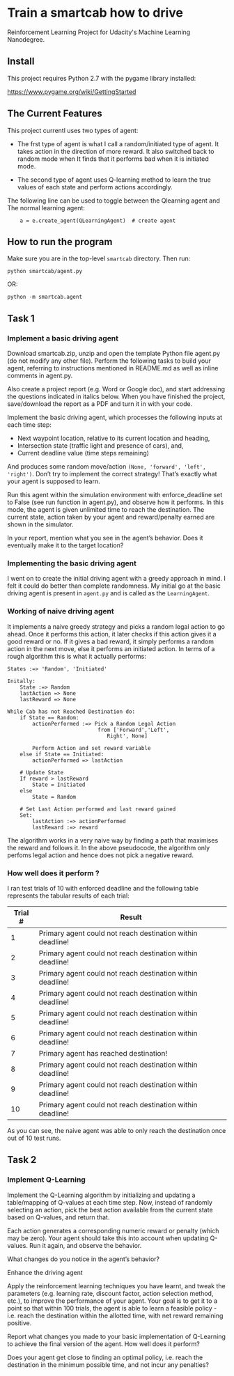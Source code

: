 # Train a smartcab how to drive
Reinforcement Learning Project for Udacity's Machine Learning Nanodegree.

## Install

This project requires Python 2.7 with the pygame library installed:

https://www.pygame.org/wiki/GettingStarted

## The Current Features

This project currentl uses two types of agent:

- The frst type of agent is what I call a random/initiated type of agent. It takes action in the direction of more reward. It also switched back to random mode when It finds that it performs bad when it is initiated mode.

- The second type of agent uses Q-learning method to learn the true values of each state and perform actions accordingly.

The following line can be used to toggle between the Qlearning agent and The normal learning agent:
```
    a = e.create_agent(QLearningAgent)  # create agent
```

## How to run the program

Make sure you are in the top-level `smartcab` directory. Then run:

```python smartcab/agent.py```

OR:

```python -m smartcab.agent```

## Task 1

### Implement a basic driving agent

Download smartcab.zip, unzip and open the template Python file agent.py (do not modify any other file). Perform the following tasks to build your agent, referring to instructions mentioned in README.md as well as inline comments in agent.py.

Also create a project report (e.g. Word or Google doc), and start addressing the questions indicated in italics below. When you have finished the project, save/download the report as a PDF and turn it in with your code.

Implement the basic driving agent, which processes the following inputs at each time step:

- Next waypoint location, relative to its current location and heading,
- Intersection state (traffic light and presence of cars), and,
- Current deadline value (time steps remaining)

And produces some random move/action `(None, 'forward', 'left', 'right')`. Don’t try to implement the correct strategy! That’s exactly what your agent is supposed to learn.

Run this agent within the simulation environment with enforce_deadline set to False (see run function in agent.py), and observe how it performs. In this mode, the agent is given unlimited time to reach the destination. The current state, action taken by your agent and reward/penalty earned are shown in the simulator.

In your report, mention what you see in the agent’s behavior. Does it eventually make it to the target location?

### Implementing the basic driving agent

I went on to create the initial driving agent with a greedy approach in mind. I felt it could do better than complete randomness. My initial go at the basic driving agent is present in `agent.py` and is called as the `LearningAgent`.

### Working of naive driving agent

It implements a naive greedy strategy and picks a random legal action to go ahead. Once it performs this action, it later checks if this action gives it a good reward or no. If it gives a bad reward, it simply performs a random action in the next move, else it performs an initiated action. In terms of a rough algorithm this is what it actually performs:

```
States :=> 'Random', 'Initiated'

Initally:
	State :=> Random
	lastAction => None
	lastReward => None

While Cab has not Reached Destination do:
	if State == Random:
		actionPerformed :=> Pick a Random Legal Action
							 from ['Forward','Left',
								Right', None]

		Perform Action and set reward variable
	else if State == Initiated:
		actionPerformed => lastAction

	# Update State
	If reward > lastReward
		State = Initiated	
	else
		State = Random

	# Set Last Action performed and last reward gained
	Set:
		lastAction :=> actionPerformed
		lastReward :=> reward

```

The algorithm works in a very naive way by finding a path that maximises the reward and follows it. In the above pseudocode, the algorithm only perfoms legal action and hence does not pick a negative reward.

### How well does it perform ? 

I ran test trials of 10 with enforced deadline and the following table represents the tabular results of each trial:

Trial #       | Result 
------------- | -------------
1             | Primary agent could not reach destination within deadline!
2 			  | Primary agent could not reach destination within deadline!
3 			  | Primary agent could not reach destination within deadline!
4 			  | Primary agent could not reach destination within deadline!
5 			  | Primary agent could not reach destination within deadline!
6 			  | Primary agent could not reach destination within deadline!
7 			  | Primary agent has reached destination!
8 			  | Primary agent could not reach destination within deadline!
9 			  | Primary agent could not reach destination within deadline!
10 			  | Primary agent could not reach destination within deadline!

As you can see, the naive agent was able to only reach the destination once out of 10 test runs.



## Task 2

### Implement Q-Learning

Implement the Q-Learning algorithm by initializing and updating a table/mapping of Q-values at each time step. Now, instead of randomly selecting an action, pick the best action available from the current state based on Q-values, and return that.

Each action generates a corresponding numeric reward or penalty (which may be zero). Your agent should take this into account when updating Q-values. Run it again, and observe the behavior.

What changes do you notice in the agent’s behavior?

Enhance the driving agent

Apply the reinforcement learning techniques you have learnt, and tweak the parameters (e.g. learning rate, discount factor, action selection method, etc.), to improve the performance of your agent. Your goal is to get it to a point so that within 100 trials, the agent is able to learn a feasible policy - i.e. reach the destination within the allotted time, with net reward remaining positive.

Report what changes you made to your basic implementation of Q-Learning to achieve the final version of the agent. How well does it perform?

Does your agent get close to finding an optimal policy, i.e. reach the destination in the minimum possible time, and not incur any penalties?


